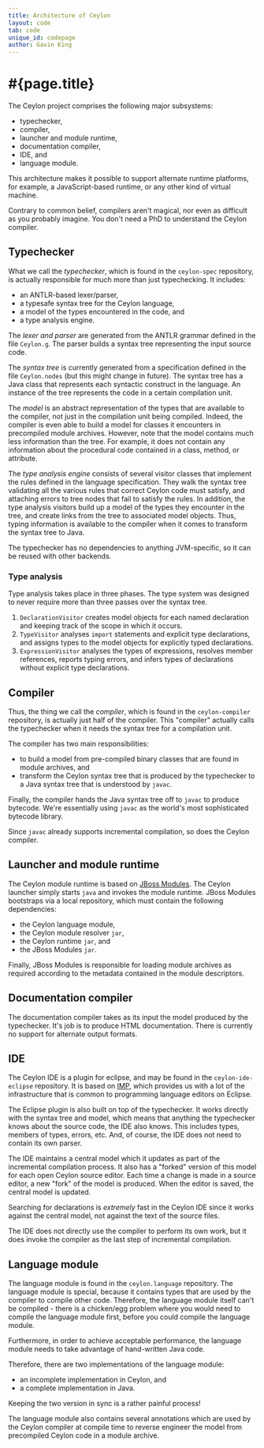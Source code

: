 ```yaml
---
title: Architecture of Ceylon
layout: code
tab: code
unique_id: codepage
author: Gavin King
---
```

# #{page.title}

The Ceylon project comprises the following major subsystems:

- typechecker,
- compiler,
- launcher and module runtime,
- documentation compiler,
- IDE, and
- language module.

This architecture makes it possible to support alternate runtime 
platforms, for example, a JavaScript-based runtime, or any other 
kind of virtual machine.

Contrary to common belief, compilers aren't magical, nor even as
difficult as you probably imagine. You don't need a PhD to 
understand the Ceylon compiler.

## Typechecker

What we call the *typechecker*, which is found in the `ceylon-spec` 
repository, is actually responsible for much more than just
typechecking. It includes:

* an ANTLR-based lexer/parser,
* a typesafe syntax tree for the Ceylon language,
* a model of the types encountered in the code, and
* a type analysis engine.

The *lexer and parser* are generated from the ANTLR grammar 
defined in the file `Ceylon.g`. The parser builds a syntax 
tree representing the input source code.

The *syntax tree* is currently generated from a specification 
defined in the file `Ceylon.nodes` (but this might change in 
future). The syntax tree has a Java class that represents each
syntactic construct in the language. An instance of the tree
represents the code in a certain compilation unit.

The *model* is an abstract representation of the types that
are available to the compiler, not just in the compilation 
unit being compiled. Indeed, the compiler is even able to 
build a model for classes it encounters in precompiled
module archives. However, note that the model contains much
less information than the tree. For example, it does not
contain any information about the procedural code contained
in a class, method, or attribute.

The *type analysis engine* consists of several visitor classes
that implement the rules defined in the language specification. 
They walk the syntax tree validating all the various rules that 
correct Ceylon code must satisfy, and attaching errors to tree
nodes that fail to satisfy the rules. In addition, the type
analysis visitors build up a model of the types they encounter
in the tree, and create links from the tree to associated model 
objects. Thus, typing information is available to the compiler 
when it comes to transform the syntax tree to Java.

The typechecker has no dependencies to anything JVM-specific,
so it can be reused with other backends.

### Type analysis

Type analysis takes place in three phases. The type system 
was designed to never require more than three passes over 
the syntax tree.

1. `DeclarationVisitor` creates model objects for each named
   declaration and keeping track of the scope in which it
   occurs.
2. `TypeVisitor` analyses `import` statements and explicit 
   type declarations, and assigns types to the model objects 
   for explicitly typed declarations.
3. `ExpressionVisitor` analyses the types of expressions,
   resolves member references, reports typing errors, and 
   infers types of declarations without explicit type 
   declarations.

## Compiler

Thus, the thing we call the *compiler*, which is found in the 
`ceylon-compiler` repository, is actually just half of the 
compiler. This "compiler" actually calls the typechecker when 
it needs the syntax tree for a compilation unit.

The compiler has two main responsibilities:

* to build a model from pre-compiled binary classes that are
  found in module archives, and
* transform the Ceylon syntax tree that is produced by the
  typechecker to a Java syntax tree that is understood by
  `javac`.

Finally, the compiler hands the Java syntax tree off to `javac` 
to produce bytecode. We're essentially using `javac` as the 
world's most sophisticated bytecode library.

Since `javac` already supports incremental compilation, so does 
the Ceylon compiler.

## Launcher and module runtime

The Ceylon module runtime is based on [JBoss Modules][jbm]. 
The Ceylon launcher simply starts `java` and invokes the module
runtime. JBoss Modules bootstraps via a local repository, which 
must contain the following dependencies:

* the Ceylon language module,
* the Ceylon module resolver `jar`,
* the Ceylon runtime `jar`, and
* the JBoss Modules `jar`.

Finally, JBoss Modules is responsible for loading module archives 
as required according to the metadata contained in the module
descriptors.

[jbm]: http://relation.to/Bloggers/ModularizedJavaWithJBossModules

<!--
This is the part that the user needs locally (unless you use 
remote bootstrap module loader). To ease things, we created a 
zipped version of bootstrap repository, and placed it under 
`&lt;CEYLON_REPOSITORY&gt;/ceylon-runtime-bootstrap/ceylon-runtime-bootstrap.zip`
In order to use this zipped module repository we need to use 
custom module loader - `DistributionModuleLoader`, which 
explodes (if not already present) this zipped repository at 
initialization and places the exploded repository under 
`&lt;CEYLON_REPOSITORY&gt;/ceylon-runtime-bootstrap/ceylon-runtime-bootstrap-exploded directory`.
You can force an update with `-Dforce.bootstrap.update=true` 
system property flag.

Afterwards Ceylon Runtime uses Ceylon Module Resolver (CMR) 
to get its modules. By default we use `<CEYLON_REPOSITORY>`
as local CMR repository, but different repositories can be 
mounted.
 
In order to run your Ceylon module, you need to first place 
it into `<CEYLON_REPOSITORY>`. Then you can use 
`ceylon.sh` script to run the module. `ceylon.sh` expects 
module name and version as its first parameter, for example,
`./ceylon.sh hello/1.0.0 \[full module name\]/\[version\]`, 
where default version is `0.0.0` if missing.
-->

## Documentation compiler

The documentation compiler takes as its input the model produced 
by the typechecker. It's job is to produce HTML documentation.
There is currently no support for alternate output formats.

## IDE

The Ceylon IDE is a plugin for eclipse, and may be found in the
`ceylon-ide-eclipse` repository. It is based on 
[IMP](http://eclipse.org/imp/), which provides us with a lot of 
the infrastructure that is common to programming language
editors on Eclipse.

The Eclipse plugin is also built on top of the typechecker. It 
works directly with the syntax tree and model, which means that 
anything the typechecker knows about the source code, the IDE 
also knows. This includes types, members of types, errors, etc. 
And, of course, the IDE does not need to contain its own parser.

The IDE maintains a central model which it updates as part of 
the incremental compilation process. It also has a "forked" 
version of this model for each open Ceylon source editor. Each 
time a change is made in a source editor, a new "fork" of the 
model is produced. When the editor is saved, the central model 
is updated. 

Searching for declarations is *extremely* fast in the Ceylon IDE 
since it works against the central model, not against the text 
of the source files.

The IDE does not directly use the compiler to perform its own
work, but it does invoke the compiler as the last step of
incremental compilation.

## Language module

The language module is found in the `ceylon.language` repository.
The language module is special, because it contains types that
are used by the compiler to compile other code. Therefore, the 
language module itself can't be compiled - there is a 
chicken/egg problem where you would need to compile the language
module first, before you could compile the language module.

Furthermore, in order to achieve acceptable performance, the
language module needs to take advantage of hand-written Java
code.

Therefore, there are two implementations of the language module:

* an incomplete implementation in Ceylon, and
* a complete implementation in Java. 

Keeping the two version in sync is a rather painful process!

The language module also contains several annotations which are
used by the Ceylon compiler at compile time to reverse engineer
the model from precompiled Ceylon code in a module archive.
